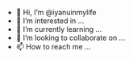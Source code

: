 - 👋 Hi, I’m @iyanuinmylife
- 👀 I’m interested in ...
- 🌱 I’m currently learning ...
- 💞️ I’m looking to collaborate on ...
- 📫 How to reach me ...

<!---
iyanuinmylife/iyanuinmylife is a ✨ special ✨ repository because its `README.md` (this file) appears on your GitHub profile.
You can click the Preview link to take a look at your changes.
--->
